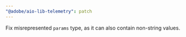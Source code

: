 ```yaml
---
"@adobe/aio-lib-telemetry": patch
---
```


Fix misrepresented `params` type, as it can also contain non-string values.
